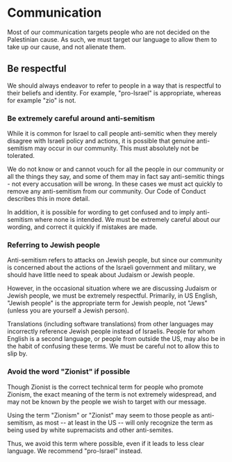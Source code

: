 # Communication

Most of our communication targets people who are not decided on the
Palestinian cause. As such, we must target our language to allow them
to take up our cause, and not alienate them.

## Be respectful

We should always endeavor to refer to people in a way that is respectful 
to their beliefs and identity. For example, "pro-Israel" is appropriate, 
whereas for example "zio" is not.

### Be extremely careful around anti-semitism

While it is common for Israel to call people anti-semitic when they merely disagree with
Israeli policy and actions, it is possible that genuine anti-semitism may occur in our 
community. This must absolutely not be tolerated.

We do not know or and cannot vouch for all the people in our community or all the
things they say, and some of them may in fact say anti-semitic things - not every
accusation will be wrong. In these cases we must act quickly to remove any 
anti-semitism from our community. Our Code of Conduct describes this in more detail.

In addition, it is possible for wording to get confused and to imply anti-semitism 
where none is intended. We must be extremely careful about our wording, and correct
it quickly if mistakes are made.

### Referring to Jewish people

Anti-semitism refers to attacks on Jewish people, but since our community is
concerned about the actions of the Israeli government and military, we should have
little need to speak about Judaism or Jewish people.

However, in the occasional situation where we are discussing Judaism or Jewish people,
we must be extremely respectful. Primarily, in US English, "Jewish people" is the
appropriate term for Jewish people, not "Jews" (unless you are yourself a Jewish person).

Translations (including software translations) from other languages may incorrectly
reference Jewish people instead of Israelis. People for whom English is a second language,
or people from outside the US, may also be in the habit of confusing these terms. We must
be careful not to allow this to slip by.

### Avoid the word "Zionist" if possible

Though Zionist is the correct technical term for people who promote Zionism,
the exact meaning of the term is not extremely widespread, and may not be known
by the people we wish to target with our message.

Using the term "Zionism" or "Zionist" may seem to those people as anti-semitism,
as most -- at least in the US -- will only recognize the term as being used by white
supremacists and other anti-semites.

Thus, we avoid this term where possible, even if it leads to less clear language.
We recommend "pro-Israel" instead.
